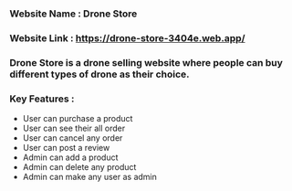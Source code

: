 ### Website Name : Drone Store
### Website Link : https://drone-store-3404e.web.app/
### Drone Store is a drone selling website where people can buy different types of drone as their choice.

### Key Features :

* User can purchase a product
* User can see their all order
* User can cancel any order
* User can post a review
* Admin can add a product
* Admin can delete any product
* Admin can make any user as admin
